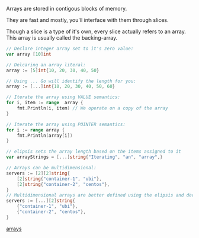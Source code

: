 Arrays are stored in contigous blocks of memory. 

They are fast and mostly, you'll interface with them through slices.

Though a slice is a type of it's own, every slice actually refers to an array. This array is usually called the backing-array.

```go
// Declare integer array set to it's zero value:
var array [10]int

// Delcaring an array literal:
array := [5]int{10, 20, 30, 40, 50}

// Using ... Go will identify the length for you:
array := [...]int{10, 20, 30, 40, 50, 60}

// Iterate the array using VALUE semantics:
for i, item := range  array {
    fmt.Println(i, item) // We operate on a copy of the array
}

// Iterate the array using POINTER semantics:
for i := range array {
    fmt.Println(array[i])
}

// elipsis sets the array length based on the items assigned to it
var arrayStrings = [...]string{"Iterating", "an", "array",}

// Arrays can be multidimensional:
servers := [2][2]string{
	[2]string{"container-1", "ubi"},
	[2]string{"container-2", "centos"},
}
// Multidimensional arrays are better defined using the elipsis and declaring the type only once:
servers := [...][2]string{
	{"container-1", "ubi"},
	{"container-2", "centos"},
}
```

[arrays](https://github.com/ardanlabs/gotraining/tree/master/topics/go/language/arrays)